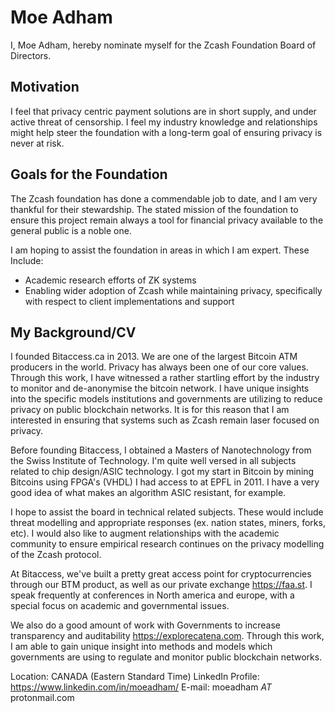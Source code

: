 # Moe Adham

I, Moe Adham, hereby nominate myself for the Zcash Foundation Board of Directors.

## Motivation

I feel that privacy centric payment solutions are in short supply, and under active threat of censorship. I feel my industry knowledge and relationships might help steer the foundation with a long-term goal of ensuring privacy is never at risk.

## Goals for the Foundation

The Zcash foundation has done a commendable job to date, and I am very thankful for their stewardship. The stated mission of the foundation to ensure this project remain always a tool for financial privacy available to the general public is a noble one.

I am hoping to assist the foundation in areas in which I am expert. These Include:

- Academic research efforts of ZK systems
- Enabling wider adoption of Zcash while maintaining privacy, specifically with respect to client implementations and support

## My Background/CV

I founded Bitaccess.ca in 2013. We are one of the largest Bitcoin ATM producers in the world. Privacy has always been one of our core values. Through this work, I have witnessed a rather startling effort by the industry to monitor and de-anonymise the bitcoin network. I have unique insights into the specific models institutions and governments are utilizing to reduce privacy on public blockchain networks. It is for this reason that I am interested in ensuring that systems such as Zcash remain laser focused on privacy.

Before founding Bitaccess, I obtained a Masters of Nanotechnology from the Swiss Institute of Technology. I'm quite well versed in all subjects related to chip design/ASIC technology. I got my start in Bitcoin by mining Bitcoins using FPGA's (VHDL) I had access to at EPFL in 2011. I have a very good idea of what makes an algorithm ASIC resistant, for example.

I hope to assist the board in technical related subjects. These would include threat modelling and appropriate responses (ex. nation states, miners, forks, etc). I would also like to augment relationships with the academic community to ensure empirical research continues on the privacy modelling of the Zcash protocol.

At Bitaccess, we've built a pretty great access point for cryptocurrencies through our BTM product, as well as our private exchange https://faa.st. I speak frequently at conferences in North america and europe, with a special focus on academic and governmental issues.

We also do a good amount of work with Governments to increase transparency and auditability https://explorecatena.com. Through this work, I am able to gain unique insight into methods and models which governments are using to regulate and monitor public blockchain networks.

Location: CANADA (Eastern Standard Time)
LinkedIn Profile: https://www.linkedin.com/in/moeadham/
E-mail: moeadham _AT_ protonmail.com


